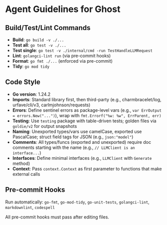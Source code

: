 # Agent Guidelines for Ghost

## Build/Test/Lint Commands

- **Build**: `go build -v ./...`
- **Test all**: `go test -v ./...`
- **Test single**: `go test -v ./internal/cmd -run TestHandleLLMRequest`
- **Lint**: `golangci-lint run` (via pre-commit hooks)
- **Format**: `go fmt ./...` (enforced via pre-commit)
- **Tidy**: `go mod tidy`

## Code Style

- **Go version**: 1.24.2
- **Imports**: Standard library first, then third-party (e.g.,
  charmbracelet/log, urfave/cli/v3, carlmjohnson/requests)
- **Errors**: Define sentinel errors as package-level vars (e.g.,
  `var ErrOutput = errors.New("...")`), wrap with
  `fmt.Errorf("%w: %w", ErrParent, err)`
- **Testing**: Use `testing` package with table-driven tests; golden files via
  `goldie/v2` for output snapshots
- **Naming**: Unexported types/vars use camelCase, exported use PascalCase;
  struct field tags for JSON (e.g., `json:"model"`)
- **Comments**: All types/funcs (exported and unexported) require doc comments
  starting with the name (e.g., `// LLMClient is an interface...`)
- **Interfaces**: Define minimal interfaces (e.g., `LLMClient` with `Generate`
  method)
- **Context**: Pass `context.Context` as first parameter to functions that make
  external calls

## Pre-commit Hooks

Run automatically: `go-fmt`, `go-mod-tidy`, `go-unit-tests`, `golangci-lint`,
`markdownlint`, `codespell`

All pre-commit hooks must pass after editing files.
